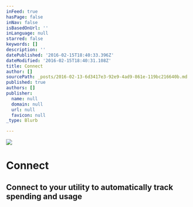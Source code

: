 ```yaml
---
inFeed: true
hasPage: false
inNav: false
isBasedOnUrl: ''
inLanguage: null
starred: false
keywords: []
description: ''
datePublished: '2016-02-15T18:40:33.396Z'
dateModified: '2016-02-15T18:40:31.108Z'
title: Connect
author: []
sourcePath: _posts/2016-02-13-6d3417e3-92e9-4ad9-861e-119bc216640b.md
published: true
authors: []
publisher:
  name: null
  domain: null
  url: null
  favicon: null
_type: Blurb

---
```

![](https://s3-us-west-2.amazonaws.com/the-grid-img/p/8262746221e6974670005f30fb072d24e2011afe.png)

# Connect

## Connect to your utility to automatically track spending and usage